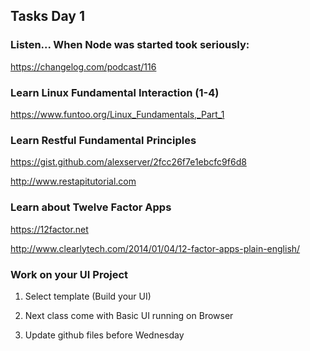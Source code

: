 ## Tasks Day 1

### Listen... When Node was started took seriously: 

https://changelog.com/podcast/116

### Learn Linux Fundamental Interaction (1-4)

https://www.funtoo.org/Linux_Fundamentals,_Part_1

### Learn Restful Fundamental Principles

https://gist.github.com/alexserver/2fcc26f7e1ebcfc9f6d8

http://www.restapitutorial.com

### Learn about Twelve Factor Apps

https://12factor.net

http://www.clearlytech.com/2014/01/04/12-factor-apps-plain-english/

### Work on your UI Project

1. Select template (Build your UI)

2. Next class come with Basic UI running on Browser

3. Update github files before Wednesday
